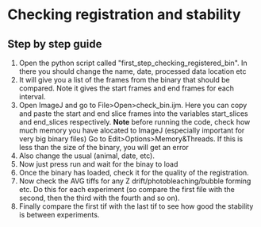 # Checking registration and stability
## Step by step guide
1. Open the python script called "first_step_checking_registered_bin". In there you should change the name, date, processed data location etc
2. It will give you a list of the frames from the binary that should be compared. Note it gives the start frames and end frames for each interval.
3. Open ImageJ and go to File>Open>check_bin.ijm. Here you can copy and paste the start and end slice frames into the variables start_slices and end_slices respectively. **Note** before running the code, check how much memory you have alocated to ImageJ (especially important for very big binary files) Go to Edit>Options>Memory&Threads. If this is less than the size of the binary, you will get an error
4. Also change the usual (animal, date, etc). 
5. Now just press run and wait for the binay to load
6. Once the binary has loaded, check it for the quality of the registration.
7. Now check the AVG tiffs for any Z drift/photobleaching/bubble forming etc. Do this for each experiment (so compare the first file with the second, then the third with the fourth and so on).
8. Finally compare the first tif with the last tif to see how good the stability is between experiments.



